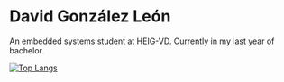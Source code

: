 # David González León

An embedded systems student at HEIG-VD. Currently in my last year of bachelor.

[![Top Langs](https://github-readme-stats.vercel.app/api/top-langs/?username=DavidGL17&layout=compact&langs_count=10)](https://github.com/DavidGL17/github-readme-stats)
